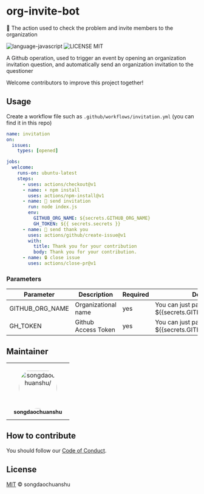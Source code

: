 # org-invite-bot
 🤖 The action used to check the problem and invite members to the organization 

![language-javascript](https://img.shields.io/github/languages/top/songdaochuanshu/org-invite-bot?logo=javascript&logoColor=yellow)
![LICENSE MIT](https://img.shields.io/github/license/songdaochuanshu/org-invite-bot?logo=apache&logoColor=blue)

A Github operation, used to trigger an event by opening an organization invitation question, and automatically send an organization invitation to the questioner

Welcome contributors to improve this project together!

## Usage

Create a workflow file such as `.github/workflows/invitation.yml` (you can find it in this repo)

```yml
name: invitation
on:
  issues:
    types: [opened]

jobs:
  welcome:
    runs-on: ubuntu-latest
    steps:
      - uses: actions/checkout@v1
      - name: ⬇️ npm install
        uses: actions/npm-install@v1
      - name: 🚀 send invitation
        run: node index.js
        env:
          GITHUB_ORG_NAME: ${secrets.GITHUB_ORG_NAME}
          GH_TOKEN: ${{ secrets.secrets }}
      - name: 💌 send thank you
        uses: actions/github/create-issue@v1
        with:
          title: Thank you for your contribution
          body: Thank you for your contribution.
      - name: 🔒 close issue
        uses: actions/close-pr@v1

```

### Parameters

| Parameter| Description| Required | Default |
| -------- | -------- | -------- | -------- |
| GITHUB_ORG_NAME| Organizational name | yes| You can just pass ${{secrets.GITHUB_ORG_NAME}}|
| GH_TOKEN| Github Access Token | yes| You can just pass ${{secrets.GITHUB_TOKEN}}|

## Maintainer

<table>
<tr>
    <td align="center" style="word-wrap: break-word; width: 150.0; height: 150.0">
        <a href=https://github.com/songdaochuanshu>
            <img src=https://avatars.githubusercontent.com/u/81367559?v=4 width="100;"  style="border-radius:50%;align-items:center;justify-content:center;overflow:hidden;padding-top:10px" alt=songdaochuanshu/>
            <br />
            <sub style="font-size:14px"><b>songdaochuanshu</b></sub>
        </a>
    </td>
</tr>
</table>

## How to contribute

You should follow our [Code of Conduct](/CODE_OF_CONDUCT.md).
## License

[MIT](/LICENSE) © songdaochuanshu
